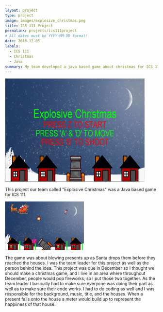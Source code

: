 ```yaml
---
layout: project
type: project
image: images/explosive_christmas.png
title: ICS 111 Project
permalink: projects/ics111project
# All dates must be YYYY-MM-DD format!
date: 2016-12-05
labels:
  - ICS 111
  - Christmas
  - Java
summary: My team developed a java based game about christmas for ICS 111.
---
```



  <img class="ui rounded image" src="/images/explosive christmas.PNG" width="460" height="340">


This project our team called "Explosive Christmas" was a Java based game for ICS 111. 

<img class="ui right floated rounded image" src="/images/gameplay.PNG" width="260" height="160">
 
The game was about blowing presents up as Santa drops them before they reached the houses. I was the team leader for this project as well as the person behind the idea. This project was due in December so I thought we should make a christmas game, and I live in an area where throughout December, people would pop fireworks, so I put those two together. As the team leader I basically had to make sure everyone was doing their part as well as to make sure their code works. I had to do coding as well and I was responsible for the background, music, title, and the houses. When a present falls onto the house a meter would build up to represent the happiiness of that house.



